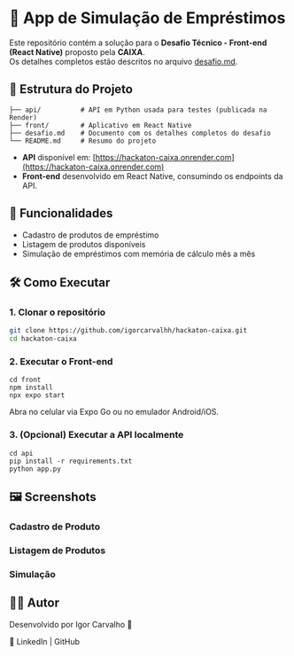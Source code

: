 # 📱 App de Simulação de Empréstimos

Este repositório contém a solução para o **Desafio Técnico - Front-end (React Native)** proposto pela **CAIXA**.  
Os detalhes completos estão descritos no arquivo [desafio.md](./desafio.md).

## 📂 Estrutura do Projeto

```
├── api/          # API em Python usada para testes (publicada na Render)
├── front/        # Aplicativo em React Native
├── desafio.md    # Documento com os detalhes completos do desafio
└── README.md     # Resumo do projeto
```

- **API** disponível em: [https://hackaton-caixa.onrender.com](https://hackaton-caixa.onrender.com)  
- **Front-end** desenvolvido em React Native, consumindo os endpoints da API.  

## 🎯 Funcionalidades

- Cadastro de produtos de empréstimo  
- Listagem de produtos disponíveis  
- Simulação de empréstimos com memória de cálculo mês a mês  

## 🛠 Como Executar

### 1. Clonar o repositório

```bash
git clone https://github.com/igorcarvalhh/hackaton-caixa.git
cd hackaton-caixa
```

### 2. Executar o Front-end
```
cd front
npm install
npx expo start
```

Abra no celular via Expo Go ou no emulador Android/iOS.

### 3. (Opcional) Executar a API localmente
```
cd api
pip install -r requirements.txt
python app.py
```

## 🖼️ Screenshots
### Cadastro de Produto

### Listagem de Produtos

### Simulação

## 👨‍💻 Autor

Desenvolvido por Igor Carvalho 🚀

🔗 LinkedIn
 | GitHub
